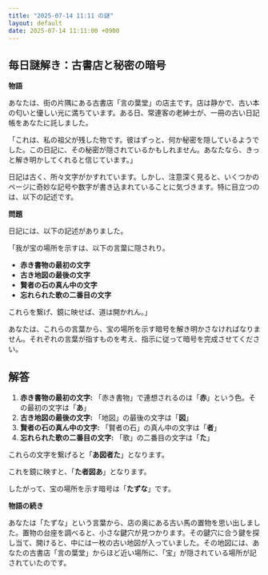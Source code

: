 ```yaml
---
title: "2025-07-14 11:11 の謎"
layout: default
date: 2025-07-14 11:11:00 +0900
---
```

## 毎日謎解き：古書店と秘密の暗号

**物語**

あなたは、街の片隅にある古書店「言の葉堂」の店主です。店は静かで、古い本の匂いと優しい光に満ちています。ある日、常連客の老紳士が、一冊の古い日記帳をあなたに託しました。

「これは、私の祖父が残した物です。彼はずっと、何か秘密を隠しているようでした。この日記に、その秘密が隠されているかもしれません。あなたなら、きっと解き明かしてくれると信じています。」

日記は古く、所々文字がかすれています。しかし、注意深く見ると、いくつかのページに奇妙な記号や数字が書き込まれていることに気づきます。特に目立つのは、以下の記述です。

**問題**

日記には、以下の記述がありました。

「我が宝の場所を示すは、以下の言葉に隠されり。

*   **赤き書物の最初の文字**
*   **古き地図の最後の文字**
*   **賢者の石の真ん中の文字**
*   **忘れられた歌の二番目の文字**

これらを繋げ、鏡に映せば、道は開かれん。」

あなたは、これらの言葉から、宝の場所を示す暗号を解き明かさなければなりません。それぞれの言葉が指すものを考え、指示に従って暗号を完成させてください。

## 解答

1.  **赤き書物の最初の文字:** 「赤き書物」で連想されるのは「**赤**」という色。その最初の文字は「**あ**」
2.  **古き地図の最後の文字:** 「地図」の最後の文字は「**図**」
3.  **賢者の石の真ん中の文字:** 「賢者の石」の真ん中の文字は「**者**」
4.  **忘れられた歌の二番目の文字:** 「歌」の二番目の文字は「**た**」

これらの文字を繋げると「**あ図者た**」となります。

これを鏡に映すと、「**た者図あ**」となります。

したがって、宝の場所を示す暗号は「**たずな**」です。

**物語の続き**

あなたは「たずな」という言葉から、店の奥にある古い馬の置物を思い出しました。置物の台座を調べると、小さな鍵穴が見つかります。その鍵穴に合う鍵を探し当て、開けると、中には一枚の古い地図が入っていました。その地図には、あなたの古書店「言の葉堂」からほど近い場所に、「宝」が隠されている場所が記されていたのです。
